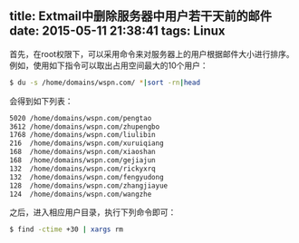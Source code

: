 ﻿title: Extmail中删除服务器中用户若干天前的邮件
date: 2015-05-11 21:38:41
tags: Linux
---
首先，在root权限下，可以采用命令来对服务器上的用户根据邮件大小进行排序。例如，使用如下指令可以取出占用空间最大的10个用户：
``` bash
$ du -s /home/domains/wspn.com/ *|sort -rn|head
```
会得到如下列表：
``` bash
5020 /home/domains/wspn.com/pengtao
3612 /home/domains/wspn.com/zhupengbo
1768 /home/domains/wspn.com/liulibin
216  /home/domains/wspn.com/xuruiqiang
168  /home/domains/wspn.com/xiaoshan
168  /home/domains/wspn.com/gejiajun
132  /home/domains/wspn.com/rickyxrq
132  /home/domains/wspn.com/fengyudong
128  /home/domains/wspn.com/zhangjiayue
124  /home/domains/wspn.com/wangzhe
```
<!-- more --> 
之后，进入相应用户目录，执行下列命令即可：
``` bash
$ find -ctime +30 | xargs rm
```
